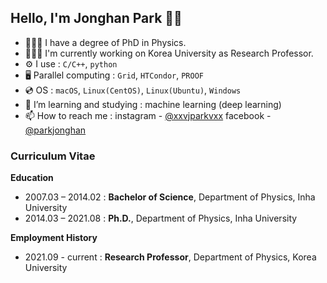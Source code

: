 ## Hello, I'm Jonghan Park 👋🏻

- 👨🏻‍🎓 I have a degree of PhD in Physics.
- 👨🏻‍💻 I'm currently working on Korea University as Research Professor.
- ⚙️ I use : `C/C++`, `python`
- 🖥 Parallel computing : `Grid`, `HTCondor`, `PROOF`
- 💿 OS : `macOS`, `Linux(CentOS)`, `Linux(Ubuntu)`, `Windows`
- 📖 I’m learning and studying : machine learning (deep learning)
- 📫 How to reach me : instagram - [@xxvjparkvxx](https://www.instagram.com/jpxrkxx/) facebook - [@parkjonghan](https://www.facebook.com/parkjonghan/)

### Curriculum Vitae
**Education**
- 2007.03 – 2014.02 : **Bachelor of Science**, Department of Physics, Inha University
- 2014.03 – 2021.08 : **Ph.D.**, Department of Physics, Inha University

**Employment History**
- 2021.09 - current : **Research Professor**, Department of Physics, Korea University

<!---
jpxrk/jpxrk is a ✨ special ✨ repository because its `README.md` (this file) appears on your GitHub profile.
You can click the Preview link to take a look at your changes.
--->
